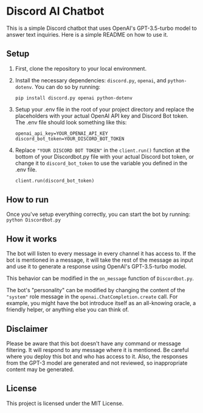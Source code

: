 # Discord AI Chatbot

This is a simple Discord chatbot that uses OpenAI's GPT-3.5-turbo model to answer text inquiries. Here is a simple README on how to use it.

## Setup

1. First, clone the repository to your local environment.

2. Install the necessary dependencies: `discord.py`, `openai`, and `python-dotenv`. You can do so by running:
    ```
    pip install discord.py openai python-dotenv
    ```
3. Setup your .env file in the root of your project directory and replace the placeholders with your actual OpenAI API key and Discord Bot token. The .env file should look something like this:

    ```
    openai_api_key=YOUR_OPENAI_API_KEY
    discord_bot_token=YOUR_DISCORD_BOT_TOKEN
    ```
4. Replace `"YOUR DISCORD BOT TOKEN"` in the `client.run()` function at the bottom of your Discordbot.py file with your actual Discord bot token, or change it to `discord_bot_token` to use the variable you defined in the .env file.

    ```python
    client.run(discord_bot_token)
    ```

## How to run

Once you've setup everything correctly, you can start the bot by running:
  ```python Discordbot.py```

## How it works

The bot will listen to every message in every channel it has access to. If the bot is mentioned in a message, it will take the rest of the message as input and use it to generate a response using OpenAI's GPT-3.5-turbo model.

This behavior can be modified in the `on_message` function of `Discordbot.py`.

The bot's "personality" can be modified by changing the content of the `"system"` role message in the `openai.ChatCompletion.create` call. For example, you might have the bot introduce itself as an all-knowing oracle, a friendly helper, or anything else you can think of.

## Disclaimer

Please be aware that this bot doesn't have any command or message filtering. It will respond to any message where it is mentioned. Be careful where you deploy this bot and who has access to it. Also, the responses from the GPT-3 model are generated and not reviewed, so inappropriate content may be generated.

## License

This project is licensed under the MIT License.

